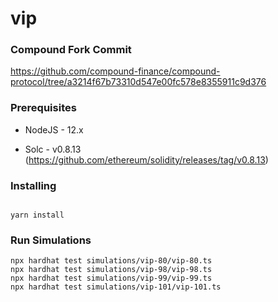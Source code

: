 # vip

### Compound Fork Commit

https://github.com/compound-finance/compound-protocol/tree/a3214f67b73310d547e00fc578e8355911c9d376

### Prerequisites

- NodeJS - 12.x

- Solc - v0.8.13 (https://github.com/ethereum/solidity/releases/tag/v0.8.13)

### Installing

```

yarn install

```

### Run Simulations

```
npx hardhat test simulations/vip-80/vip-80.ts
npx hardhat test simulations/vip-98/vip-98.ts
npx hardhat test simulations/vip-99/vip-99.ts
npx hardhat test simulations/vip-101/vip-101.ts

```
